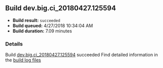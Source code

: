 ## Build dev.big.ci_20180427.125594
- **Build result:** `succeeded`
- **Build queued:** 4/27/2018 10:34:04 AM
- **Build duration:** 7.09 minutes
### Details
Build [dev.big.ci_20180427.125594](https://winappstudio.visualstudio.com/web/build.aspx?pcguid=a4ef43be-68ce-4195-a619-079b4d9834c2&builduri=vstfs%3a%2f%2f%2fBuild%2fBuild%2f25594) succeeded
Find detailed information in the [build log files](https://uwpctdiags.blob.core.windows.net/buildlogs/dev.big.ci_20180427.125594_logs.zip)

